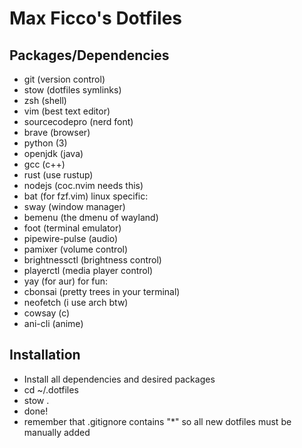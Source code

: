 # Max Ficco's Dotfiles

## Packages/Dependencies
- git (version control)
- stow (dotfiles symlinks)
- zsh (shell)
- vim (best text editor)
- sourcecodepro (nerd font)
- brave (browser)
- python (3)
- openjdk (java)
- gcc (c++)
- rust (use rustup)
- nodejs (coc.nvim needs this)
- bat (for fzf.vim)
linux specific:
- sway (window manager)
- bemenu (the dmenu of wayland)
- foot (terminal emulator)
- pipewire-pulse (audio)
- pamixer (volume control)
- brightnessctl (brightness control)
- playerctl (media player control)
- yay (for aur)
for fun:
- cbonsai (pretty trees in your terminal)
- neofetch (i use arch btw)
- cowsay (c)
- ani-cli (anime)

## Installation
- Install all dependencies and desired packages
- cd ~/.dotfiles
- stow .
- done!
- remember that .gitignore contains "*" so all new dotfiles must be manually added

